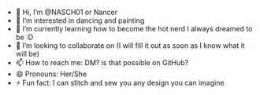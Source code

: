 - 👋 Hi, I’m @NASCH01 or Nancer
- 👀 I’m interested in dancing and painting
- 🌱 I’m currently learning how to become the hot nerd I always dreamed to be :D
- 💞️ I’m looking to collaborate on (I will fill it out as soon as I know what it will be)
- 📫 How to reach me: DM? is that possible on GitHub?
- 😄 Pronouns: Her/She
- ⚡ Fun fact: I can stitch and sew you any design you can imagine

<!---
NASCH01/NASCH01 is a ✨ special ✨ repository because its `README.md` (this file) appears on your GitHub profile.
You can click the Preview link to take a look at your changes.
--->
